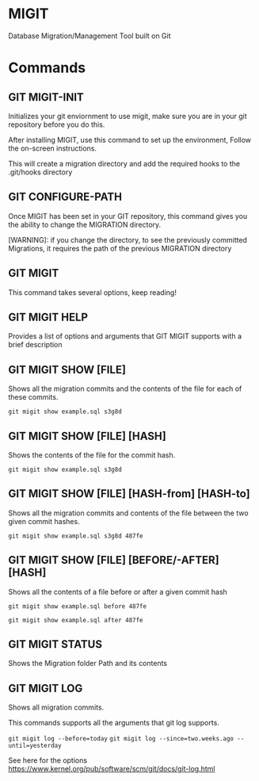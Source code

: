 MIGIT
======
Database Migration/Management Tool built on Git

Commands
=========

GIT MIGIT-INIT
---------------
Initializes your git enviornment to use migit, make sure you are in your git repository before you do this.

After installing MIGIT, use this command to set up the environment,
Follow the on-screen instructions.

This will create a migration directory and add the required hooks to the .git/hooks directory

GIT CONFIGURE-PATH
------------------
Once MIGIT has been set in your GIT repository, this command gives you the ability to change the MIGRATION directory.  

[WARNING]: if you change the directory, to see the previously committed Migrations, it requires the path of the previous MIGRATION directory


GIT MIGIT
----------
This command takes several options, keep reading!

GIT MIGIT HELP
--------------
Provides a list of options and arguments that GIT MIGIT supports with a brief description

GIT MIGIT SHOW [FILE]
----------------------
Shows all the migration commits and the contents of the file for each of these commits.

`git migit show example.sql s3g8d`

GIT MIGIT SHOW [FILE] [HASH]
----------------------------
Shows the contents of the file for the commit hash.

`git migit show example.sql s3g8d`

GIT MIGIT SHOW [FILE] [HASH-from] [HASH-to]
-------------------------------------------
Shows all the migration commits and contents of the file between the two given commit hashes.

`git migit show example.sql s3g8d 487fe`

GIT MIGIT SHOW [FILE] [BEFORE/-AFTER] [HASH]
---------------------------------------------
Shows all the contents of a file before or after a given commit hash

`git migit show example.sql before 487fe`

`git migit show example.sql after 487fe`

GIT MIGIT STATUS
-----------------
Shows the Migration folder Path and its contents

GIT MIGIT LOG
---------------
Shows all migration commits.

This commands supports all the arguments that git log supports.

`git migit log --before=today`
`git migit log --since=two.weeks.ago --until=yesterday`

See here for the options https://www.kernel.org/pub/software/scm/git/docs/git-log.html

